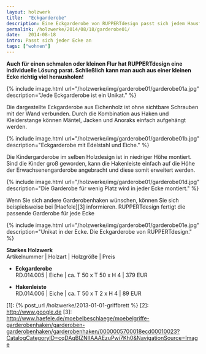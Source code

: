 ```yaml
---
layout: holzwerk
title:  "Eckgarderobe"
description: Eine Eckgarderobe von RUPPERTdesign passt sich jedem Hausflur an. RUPPERTdesign fertigt die passende Garderobe für jede Ecke, individuell und persönlich.
permalink: /holzwerke/2014/08/18/garderobe01/
date:   2014-08-18
intro: Passt sich jeder Ecke an
tags: ["wohnen"]
---
```



**Auch für einen schmalen oder kleinen Flur hat RUPPERTdesign eine individuelle Lösung parat. 
Schließlich kann man auch aus einer kleinen Ecke richtig viel herausholen!**

{% include image.html url="/holzwerke/img/garderobe01/garderobe01a.jpg" description="Jede Eckgarderobe ist ein Unikat." %}

Die dargestellte Eckgarderobe aus Eichenholz ist ohne sichtbare Schrauben mit der Wand verbunden. 
Durch die Kombination aus Haken und Kleiderstange können Mäntel, Jacken und Anoraks einfach aufgehängt werden.

{% include image.html url="/holzwerke/img/garderobe01/garderobe01b.jpg" description="Eckgarderobe mit Edelstahl und Eiche." %}

Die Kindergarderobe im selben Holzdesign ist in niedriger Höhe montiert. Sind die Kinder groß geworden, 
kann die Hakenleiste einfach auf die Höhe der Erwachsenengarderobe angebracht und diese somit erweitert werden.

{% include image.html url="/holzwerke/img/garderobe01/garderobe01d.jpg" description="Die Garderobe für wenig Platz wird in jeder Ecke montiert." %}

Wenn Sie sich andere Garderobenhaken wünschen, 
können Sie sich beispielsweise bei [Haefele][3] informieren. 
RUPPERTdesign fertigt die passende Garderobe für jede Ecke

{% include image.html url="/holzwerke/img/garderobe01/garderobe01e.jpg" description="Unikat in der Ecke. Die Eckgarderobe von RUPPERTdesign." %}


**Starkes Holzwerk**   
Artikelnummer \| Holzart \| Holzgröße \| Preis

* **Eckgarderobe**       
	RD.014.005  \| 	Eiche \| ca. T 50 x T 50 x H 4 \| 379 EUR

* **Hakenleiste**   
	RD.014.006 \| Eiche \| ca. T 50 x T 2 x H 4  \| 89 EUR 

 [1]: {% post_url /holzwerke/2013-01-01-griffbrett %}
 [2]: http://www.google.de
 [3]: http://www.haefele.de/moebelbeschlaege/moebelgriffe-garderobenhaken/garderoben-garderobenhaken/garderobenhaken/0000005700018ecd00010023?CatalogCategoryID=cqDAqBlZNIIAAAEzuPwi7Kh0&NavigationSource=Image